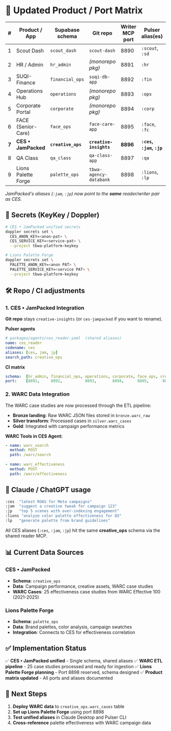 # 🔄 Updated Product / Port Matrix

| #     | Product / App       | Supabase schema    | Git repo                | Writer MCP port | Pulser alias(es)          | KeyKey prefix |
| ----- | ------------------- | ------------------ | ----------------------- | --------------- | ------------------------- | ------------- |
| 1     | Scout Dash          | `scout_dash`       | `scout-dash`            | 8890            | `:scout`, `:sd`           | SCOUT         |
| 2     | HR / Admin          | `hr_admin`         | *(monorepo pkg)*        | 8891            | `:hr`                     | HR            |
| 3     | SUQI-Finance        | `financial_ops`    | `suqi-db-app`           | 8892            | `:fin`                    | FIN           |
| 4     | Operations Hub      | `operations`       | *(monorepo pkg)*        | 8893            | `:ops`                    | OPS           |
| 5     | Corporate Portal    | `corporate`        | *(monorepo pkg)*        | 8894            | `:corp`                   | CORP          |
| 6     | FACE (Senior-Care)  | `face_ops`         | `face-care-app`         | 8895            | `:face`, `:fc`            | FACE          |
| **7** | **CES • JamPacked** | **`creative_ops`** | **`creative-insights`** | **8896**        | **`:ces`, `:jam`, `:jp`** | **CES**       |
| 8     | QA Class            | `qa_class`         | `qa-class-app`          | 8897            | `:qa`                     | QA            |
| 9     | Lions Palette Forge | `palette_ops`      | `tbwa-agency-databank`  | 8898            | `:lions`, `:lp`           | PALETTE       |

*JamPacked's aliases (`:jam`, `:jp`) now point to the **same** reader/writer pair as CES.*

## 🔑 Secrets (KeyKey / Doppler)

```bash
# CES • JamPacked unified secrets
doppler secrets set \
  CES_ANON_KEY=<anon-pat> \
  CES_SERVICE_KEY=<service-pat> \
  --project tbwa-platform-keykey

# Lions Palette Forge
doppler secrets set \
  PALETTE_ANON_KEY=<anon PAT> \
  PALETTE_SERVICE_KEY=<service PAT> \
  --project tbwa-platform-keykey
```

## 🛠️ Repo / CI adjustments

### 1. CES • JamPacked Integration

**Git repo** stays `creative-insights` (or `ces-jampacked` if you want to rename).

**Pulser agents**
```yaml
# packages/agents/ces_reader.yaml  (shared aliases)
name: ces_reader
codename: ces
aliases: [ces, jam, jp]
search_path: creative_ops
```

**CI matrix**
```yaml
schema:  [hr_admin, financial_ops, operations, corporate, face_ops, creative_ops, qa_class, palette_ops]
port:    [8891,     8892,          8893,       8894,      8895,      8896,         8897,      8898]
```

### 2. WARC Data Integration

The WARC case studies are now processed through the ETL pipeline:

- **Bronze landing**: Raw WARC JSON files stored in `bronze.warc_raw`
- **Silver transform**: Processed cases in `silver.warc_cases`  
- **Gold**: Integrated with campaign performance metrics

**WARC Tools in CES Agent:**
```yaml
- name: warc_search
  method: POST
  path: /warc/search
  
- name: warc_effectiveness
  method: POST
  path: /warc/effectiveness
```

## 🤖 Claude / ChatGPT usage

```bash
:ces  "latest ROAS for Meta campaigns"
:jam  "suggest a creative tweak for campaign 123"
:jp   "top 5 scenes with over-indexing engagement"
:lions "analyze color palette effectiveness for Q3"
:lp   "generate palette from brand guidelines"
```

All CES aliases (`:ces`, `:jam`, `:jp`) hit the same **creative_ops** schema via the shared reader MCP.

## 📊 Current Data Sources

### CES • JamPacked
- **Schema**: `creative_ops`
- **Data**: Campaign performance, creative assets, WARC case studies
- **WARC Cases**: 25 effectiveness case studies from WARC Effective 100 (2021-2025)

### Lions Palette Forge  
- **Schema**: `palette_ops`
- **Data**: Brand palettes, color analysis, campaign swatches
- **Integration**: Connects to CES for effectiveness correlation

## ✅ Implementation Status

✅ **CES • JamPacked unified** - Single schema, shared aliases
✅ **WARC ETL pipeline** - 25 case studies processed and ready for ingestion
✅ **Lions Palette Forge planning** - Port 8898 reserved, schema designed
✅ **Product matrix updated** - All ports and aliases documented

## 🔄 Next Steps

1. **Deploy WARC data** to `creative_ops.warc_cases` table
2. **Set up Lions Palette Forge** using port 8898
3. **Test unified aliases** in Claude Desktop and Pulser CLI
4. **Cross-reference** palette effectiveness with WARC campaign data